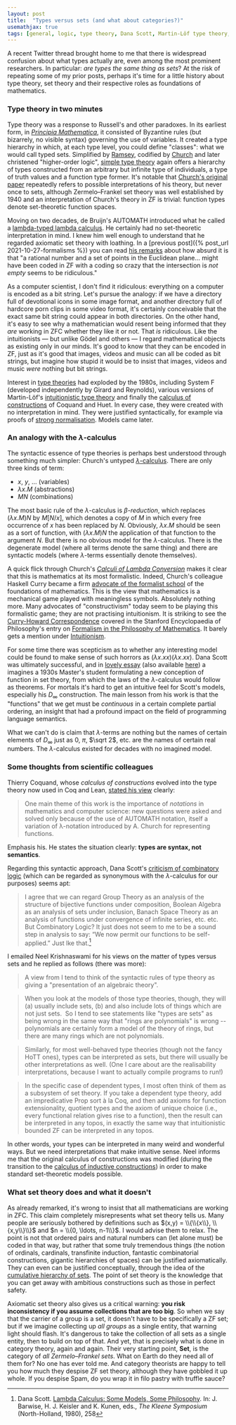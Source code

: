 ```yaml
---
layout: post
title:  "Types versus sets (and what about categories?)"
usemathjax: true 
tags: [general, logic, type theory, Dana Scott, Martin-Löf type theory, set theory, philosophy, Principia Mathematica]
---
```


A recent Twitter thread brought home to me that there is widespread confusion about what types actually are, even among the most prominent researchers. In particular: *are types the same thing as sets*? At the risk of repeating some of my prior posts, perhaps it's time for a little history about type theory, set theory and their respective roles as foundations of mathematics.

### Type theory in two minutes

Type theory was a response to Russell's and other paradoxes. In its earliest form, in [*Principia Mathematica*](https://plato.stanford.edu/entries/principia-mathematica/), it consisted of Byzantine rules (but bizarrely, no visible syntax) governing the use of variables. It created a type hierarchy in which, at each type level, you could define "classes": what we would call typed sets.
Simplified by [Ramsey](https://plato.stanford.edu/entries/ramsey/), codified by [Church](https://plato.stanford.edu/entries/church/) and later christened "higher-order logic",
[simple type theory](https://plato.stanford.edu/entries/type-theory-church/) again offers a hierarchy of types constructed from an arbitrary but infinite type of individuals, a type of truth values and a function type former.
It's notable that [Church's original paper](https://www.jstor.org/stable/2266170?seq=1#metadata_info_tab_contents) repeatedly refers to possible interpretations of his theory, but never once to sets, although Zermelo–Frankel set theory was well established by 1940 and an interpretation of Church's theory in ZF is trivial: function types denote set-theoretic function spaces.

Moving on two decades, de Bruijn's AUTOMATH introduced what he called a [lambda-typed lambda calculus](https://doi.org/10.1016/S0049-237X(08)70213-1).
He certainly had no set-theoretic interpretation in mind. I knew him well enough to understand that he regarded axiomatic set theory with loathing.
In a [previous post]({% post_url 2021-10-27-formalisms %}) you can read
[his remarks](https://mathshistory.st-andrews.ac.uk/Biographies/De_Bruijn/) about how absurd it is that "a rational number and a set of points in the Euclidean plane... might have been coded in ZF with a coding so crazy that the intersection is *not empty* seems to be ridiculous."

As a computer scientist, I don't find it ridiculous: everything on a computer is encoded as a bit string. Let's pursue the analogy: if we have a directory full of devotional icons in some image format, and another directory full of hardcore porn clips in some video format, it's certainly conceivable that the exact same bit string could appear in both directories. On the other hand, it's easy to see why a mathematician would resent being informed that they *are* working in ZFC whether they like it or not. That *is* ridiculous. Like the intuitionists — but unlike Gödel and others — I regard mathematical objects as existing only in our minds. It's good to know that they can be encoded in ZF, just as it's good that images, videos and music can all be coded as bit strings, but imagine how stupid it would be to insist that images, videos and music *were* nothing but bit strings.

Interest in [type theories](https://plato.stanford.edu/entries/type-theory/) had exploded by the 1980s, including System F (developed independently by Girard and Reynolds),
various versions of Martin-Löf's [intuitionistic type theory](https://royalsocietypublishing.org/doi/10.1098/rsta.1984.0073) and finally the [calculus of constructions](https://doi.org/10.1016/0890-5401(88)90005-3) of Coquand and Huet.
In every case, they were created with no interpretation in mind.
They were justified syntactically, for example via proofs of [strong normalisation](https://repository.upenn.edu/cgi/viewcontent.cgi?article=1600&context=cis_reports).
Models came later.

### An analogy with the $\lambda$-calculus

The syntactic essence of type theories is perhaps best understood through something much simpler:
Church's untyped [$\lambda$-calculus](https://plato.stanford.edu/entries/lambda-calculus/). There are only three kinds of term:

- $x$, $y$, ... (variables)
- $\lambda x.M$ (abstractions)
- $M N$ (combinations)

The most basic rule of the $\lambda$-calculus is *$\beta$-reduction*, which replaces $(\lambda x. M)N$ by $M[N/x]$, which denotes a copy of $M$ in which every free occurrence of $x$ has been replaced by $N$.
Obviously, $\lambda x. M$ should be seen as a sort of function, with $(\lambda x. M)N$ the application of that function to the argument $N$. But there is no obvious model for the $\lambda$-calculus.
There is the degenerate model (where all terms denote the same thing) and there are syntactic models (where $\lambda$-terms essentially denote themselves).

A quick flick through Church's [*Calculi of Lambda Conversion*](https://compcalc.github.io/public/church/church_calculi_1941.pdf) makes it clear that this is mathematics at its most formalistic. Indeed, Church's colleague Haskell Curry became a firm [advocate of the formalist school](https://plato.stanford.edu/entries/formalism-mathematics/#TerForCur) of the foundations of mathematics.
This is the view that mathematics is a mechanical game played with meaningless symbols. Absolutely nothing more.
Many advocates of "constructivism" today seem to be playing this formalistic game; they are not practising intuitionism. 
It is striking to see the [Curry-Howard Correspondence](https://plato.stanford.edu/entries/formalism-mathematics/#CurHowCor) covered in the Stanford Encyclopaedia of Philosophy's entry on [Formalism in the Philosophy of Mathematics](https://plato.stanford.edu/entries/formalism-mathematics/).
It barely gets a mention under [Intuitionism](https://plato.stanford.edu/entries/intuitionism/).

For some time there was scepticism as to whether any interesting model could be found to make sense of such horrors as $(\lambda x. xx)(\lambda x. xx)$.
Dana Scott was ultimately successful,
and in [lovely essay](https://doi.org/10.1016/S0049-237X(08)71262-X) (also available [here](/papers/Scott-Models.pdf)) a imagines a 1930s Master's student formulating a new conception of function in set theory, from which the laws of the $\lambda$-calculus would follow as theorems. 
For mortals it's hard to get an intuitive feel for Scott's models, especially his $D_\infty$ construction.
The main lesson from his work is that the "functions" that we get must be *continuous* in a certain complete partial ordering, an insight that had a profound impact on the field of programming language semantics.

What we can't do is claim that $\lambda$-terms are nothing but the names of certain elements of $D_\infty$ just as 0, $\pi$, $\sqrt 2$, etc. are the names of certain real numbers.
The $\lambda$-calculus existed for decades with no imagined model.


### Some thoughts from scientific colleagues

Thierry Coquand, whose *calculus of constructions* evolved into the type theory now used in Coq and Lean, [stated his view](http://www.cse.chalmers.se/~coquand/v1.pdf) clearly:

> One main theme of this work is the importance of *notations* in mathematics and computer science: new questions were asked and solved only because of the use of AUTOMATH notation, itself a variation of λ-notation introduced by A. Church for representing functions. 

Emphasis his. He states the situation clearly: **types are syntax, not semantics**. 

Regarding this syntactic approach, Dana Scott's [criticism of combinatory logic](/papers/Scott-Models.pdf) (which can be regarded as synonymous with the $\lambda$-calculus for our purposes) seems apt:

> I agree that we can regard Group Theory as an analysis of the structure of bijective functions under composition, Boolean Algebra as an analysis of sets under inclusion, Banach Space Theory as an analysis of functions under convergence of infinite series, etc. etc. But Combinatory Logic? It just does not seem to me to be a sound step in analysis to say: “We now permit our functions to be self-applied.” Just lke that.[^1]

[^1]: Dana Scott. [Lambda Calculus: Some Models, Some Philosophy](/papers/Scott-Models.pdf). In: J. Barwise, H. J. Keisler and K. Kunen, eds., *The Kleene Symposium* (North-Holland, 1980), 258


I emailed Neel Krishnaswami for his views on the matter of types versus sets and he replied as follows (there was more):

> A view from I tend to think of the syntactic rules of type theory as giving a "presentation of an algebraic theory".

> When you look at the models of those type theories, though, they will
(a) usually include sets, (b) and also include lots of things which
are not just sets.  So I tend to see statements like "types are sets"
as being wrong in the same way that "rings are polynomials" is wrong
-- polynomials are certainly form a model of the theory of rings, but
there are many rings which are not polynomials.

> Similarly, for most well-behaved type theories (though not the fancy
HoTT ones), types can be interpreted as sets, but there will usually
be other interpretations as well. (One I care about are the
realisability interpretations, because I want to actually compile
programs to run!)

> In the specific case of dependent types, I most often think of them as
a subsystem of set theory. If you take a dependent type theory, add an
impredicative Prop sort à la Coq, and then add axioms for function
extensionality, quotient types and the axiom of unique choice (i.e.,
every functional relation gives rise to a function), then the result
can be interpreted in any topos, in exactly the same way that
intuitionistic bounded ZF can be interpreted in any topos.

In other words, your types can be interpreted in many weird and wonderful ways.
But we need interpretations that make intuitive sense.
Neel informs me that the original calculus of constructions was modified (during the transition to the [calculus of inductive constructions](https://hal.inria.fr/hal-01094195)) in order to make standard set-theoretic models possible.


### What set theory does and what it doesn't

As already remarked, it's wrong to insist that all mathematicians are working in ZFC. This claim completely misrepresents what set theory tells us. Many people are seriously bothered by definitions such as $(x,y) = \\{\\{x\\}, \\{x,y\\}\\}$ and $n = \\{0, \ldots, n-1\\}$.
I would advise them to relax. The point is not that ordered pairs and natural numbers can (let alone must) be coded in that way, but rather that some truly tremendous things (the notion of ordinals, cardinals, transfinite induction, fantastic combinatorial constructions, gigantic hierarchies of spaces) can be justified axiomatically. 
They can even can be justified conceptually, through the idea of the [cumulative hierarchy of sets](https://doi.org/10.2307/2025204).
The point of set theory is the knowledge that you can get away with ambitious constructions such as those in perfect safety.

Axiomatic set theory also gives us a critical warning: **you risk inconsistency if you assume collections that are too big**. 
So when we say that the carrier of a group is a set, it doesn't have to be specifically a ZF set;
but if we imagine collecting up *all groups* as a single entity, that warning light should flash.
It's dangerous to take the collection of all sets as a single entity, then to build on top of that. And yet, that is precisely what is done in category theory, again and again.
Their very starting point, **Set**, is the category of *all Zermelo–Frankel sets*.
What on Earth do they need all of them for? No one has ever told me.
And category theorists are happy to tell you how much they despise ZF set theory, although they have gobbled it up whole. If you despise Spam, do you wrap it in filo pastry with truffle sauce?

